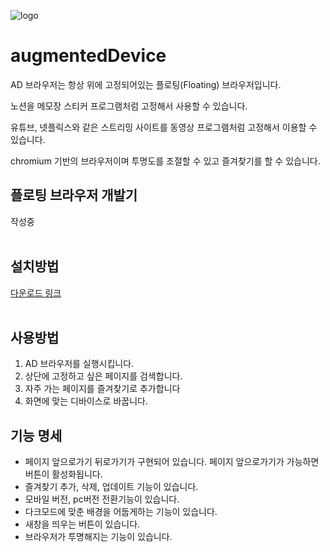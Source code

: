 

![logo](https://user-images.githubusercontent.com/18400730/198364134-4955ff55-eab0-406e-a72d-592ced956dd0.png)

# augmentedDevice

AD 브라우저는 항상 위에 고정되어있는 플로팅(Floating) 브라우저입니다.</br>

노션을 메모장 스티커 프로그램처럼 고정해서 사용할 수 있습니다.</br>

유튜브, 넷플릭스와 같은 스트리밍 사이트를 동영상 프로그램처럼 고정해서 이용할 수 있습니다. </br>

chromium 기반의 브라우저이며 투명도를 조절할 수 있고 즐겨찾기를 할 수 있습니다.</br>

## 플로팅 브라우저 개발기
작성중</br></br>

## 설치방법
[다운로드 링크](https://github.com/codevilot/augmentedDevice/tree/main/download)</br></br>

## 사용방법
1. AD 브라우저를 실행시킵니다.
2. 상단에 고정하고 싶은 페이지를 검색합니다.
3. 자주 가는 페이지를 즐겨찾기로 추가합니다
4. 화면에 맞는 디바이스로 바꿉니다.

## 기능 명세
- 페이지 앞으로가기 뒤로가기가 구현되어 있습니다. 페이지 앞으로가기가 가능하면 버튼이 활성화됩니다.
- 즐겨찾기 추가, 삭제, 업데이트 기능이 있습니다.
- 모바일 버전, pc버전 전환기능이 있습니다.
- 다크모드에 맞춘 배경을 어둡게하는 기능이 있습니다.
- 새창을 띄우는 버튼이 있습니다.
- 브라우저가 투명해지는 기능이 있습니다.
